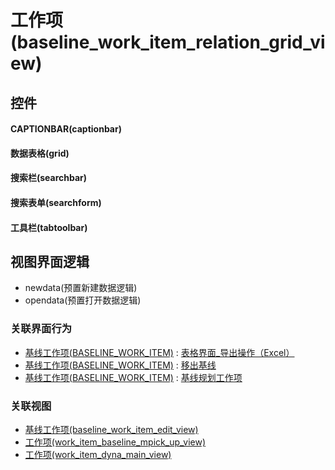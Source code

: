 # 工作项(baseline_work_item_relation_grid_view)  <!-- {docsify-ignore-all} -->



## 控件
#### CAPTIONBAR(captionbar)
#### 数据表格(grid)
#### 搜索栏(searchbar)
#### 搜索表单(searchform)
#### 工具栏(tabtoolbar)

## 视图界面逻辑
  * newdata(预置新建数据逻辑)
  * opendata(预置打开数据逻辑)


### 关联界面行为
  * [基线工作项(BASELINE_WORK_ITEM)](module/ProjMgmt/baseline_work_item) : [表格界面_导出操作（Excel）](module/ProjMgmt/baseline_work_item#界面行为)
  * [基线工作项(BASELINE_WORK_ITEM)](module/ProjMgmt/baseline_work_item) : [移出基线](module/ProjMgmt/baseline_work_item#界面行为)
  * [基线工作项(BASELINE_WORK_ITEM)](module/ProjMgmt/baseline_work_item) : [基线规划工作项](module/ProjMgmt/baseline_work_item#界面行为)

### 关联视图
  * [基线工作项(baseline_work_item_edit_view)](app/view/baseline_work_item_edit_view)
  * [工作项(work_item_baseline_mpick_up_view)](app/view/work_item_baseline_mpick_up_view)
  * [工作项(work_item_dyna_main_view)](app/view/work_item_dyna_main_view)

<script>
 const { createApp } = Vue
  createApp({
    data() {
      return {

      }
    }
  }).use(ElementPlus).mount('#app')
</script>